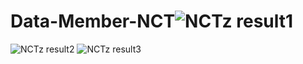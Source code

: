 # Data-Member-NCT![NCTz result1](https://user-images.githubusercontent.com/110016178/221117041-7c6301b2-4926-4eac-9a35-aae65a511e5e.jpg)
![NCTz result2](https://user-images.githubusercontent.com/110016178/221117300-7c0719f1-fb19-44ec-871e-ad08cea04777.jpg)
![NCTz result3](https://user-images.githubusercontent.com/110016178/221117347-6ba2f612-d263-45cc-a4ba-5a45b062417b.jpg)
